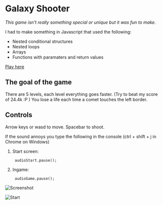 Galaxy Shooter
================================

*This game isn't really something special or unique but it was fun to make.*

I had to make something in Javascript that used the following:

* Nested conditional structures
* Nested loops
* Arrays
* Functions with paramaters and return values

[Play here](http://37.139.18.164/gxs/)

The goal of the game
-------------------------

There are 5 levels, each level everything goes faster. (Try to beat my score of 24.4k :P )
You lose a life each time a comet touches the left border.

Controls
-------------------------

Arrow keys or wasd to move.
Spacebar to shoot.

If the sound annoys you type the following in the console (ctrl + shift + j in Chrome on Windows)

1. Start screen:
       
        audioStart.pause();

2. Ingame:
      
        audioGame.pause();

![Screenshot](http://i.imgur.com/52d9KFT.png)

![Start](http://i.imgur.com/Ml8Pwm8.png)
